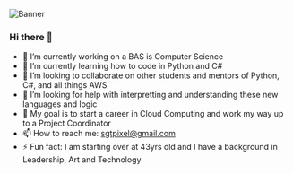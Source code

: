 ![Banner](https://user-images.githubusercontent.com/16215523/155512033-aad22cde-dc8f-45b7-b863-e8069d569c0e.jpg)

### Hi there 👋
- 🔭 I’m currently working on a BAS is Computer Science
- 🌱 I’m currently learning how to code in Python and C#
- 👯 I’m looking to collaborate on other students and mentors of Python, C#, and all things AWS
- 🤔 I’m looking for help with interpretting and understanding these new languages and logic
- 💬 My goal is to start a career in Cloud Computing and work my way up to a Project Coordinator
- 📫 How to reach me: sgtpixel@gmail.com
- ⚡ Fun fact: I am starting over at 43yrs old and I have a background in Leadership, Art and Technology

<!--
**Tim-the-Enchanter/tim-the-enchanter** is a ✨ _special_ ✨ repository because its `README.md` (this file) appears on your GitHub profile.
- 
-->

